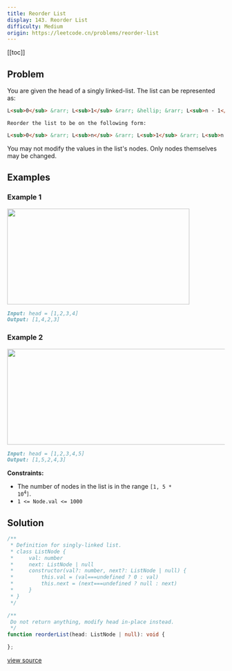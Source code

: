 ```yaml
---
title: Reorder List
display: 143. Reorder List
difficulty: Medium
origin: https://leetcode.cn/problems/reorder-list
---
```


[[toc]]

## Problem

You are given the head of a singly linked-list. The list can be represented as:

```md
L<sub>0</sub> &rarr; L<sub>1</sub> &rarr; &hellip; &rarr; L<sub>n - 1</sub> &rarr; L<sub>n</sub>
```

`Reorder the list to be on the following form:`

```md
L<sub>0</sub> &rarr; L<sub>n</sub> &rarr; L<sub>1</sub> &rarr; L<sub>n - 1</sub> &rarr; L<sub>2</sub> &rarr; L<sub>n - 2</sub> &rarr; &hellip;
```

You may not modify the values in the list&#39;s nodes. Only nodes themselves may be changed.

## Examples

### Example 1

<img alt="" src="https://assets.leetcode.com/uploads/2021/03/04/reorder1linked-list.jpg" style="width: 422px; height: 222px;" />

```md
Input: head = [1,2,3,4]
Output: [1,4,2,3]
```

### Example 2

<img alt="" src="https://assets.leetcode.com/uploads/2021/03/09/reorder2-linked-list.jpg" style="width: 542px; height: 222px;" />

```md
Input: head = [1,2,3,4,5]
Output: [1,5,2,4,3]
```

**Constraints:**

- The number of nodes in the list is in the range <code>[1, 5 * 10<sup>4</sup>]</code>.
- <code>1 &lt;= Node.val &lt;= 1000</code>

## Solution

```ts
/**
 * Definition for singly-linked list.
 * class ListNode {
 *     val: number
 *     next: ListNode | null
 *     constructor(val?: number, next?: ListNode | null) {
 *         this.val = (val===undefined ? 0 : val)
 *         this.next = (next===undefined ? null : next)
 *     }
 * }
 */

/**
 Do not return anything, modify head in-place instead.
 */
function reorderList(head: ListNode | null): void {

};
```

[view source](https://leetcode.cn/problems/reorder-list)
